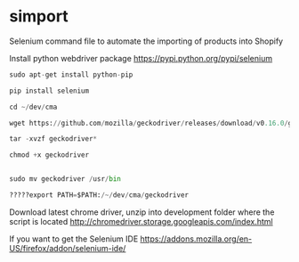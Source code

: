 # simport
Selenium command file to automate the importing of products into Shopify

Install python webdriver package
https://pypi.python.org/pypi/selenium

```python
sudo apt-get install python-pip

pip install selenium

cd ~/dev/cma

wget https://github.com/mozilla/geckodriver/releases/download/v0.16.0/geckodriver-v0.16.0-linux64.tar.gz

tar -xvzf geckodriver*

chmod +x geckodriver


sudo mv geckodriver /usr/bin

?????export PATH=$PATH:/~/dev/cma/geckodriver
```


Download latest chrome driver, unzip into development folder where the script is located
http://chromedriver.storage.googleapis.com/index.html


If you want to get the Selenium IDE
https://addons.mozilla.org/en-US/firefox/addon/selenium-ide/

